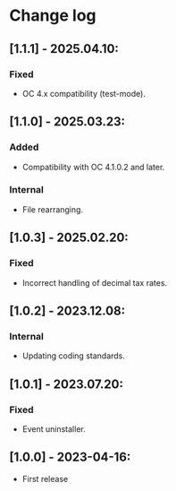 # Change log

## [1.1.1] - 2025.04.10:
### Fixed
- OC 4.x compatibility (test-mode).

## [1.1.0] - 2025.03.23:
### Added
- Compatibility with OC 4.1.0.2 and later.
### Internal
- File rearranging.

## [1.0.3] - 2025.02.20:
### Fixed
- Incorrect handling of decimal tax rates.

## [1.0.2] - 2023.12.08:
### Internal
- Updating coding standards.

## [1.0.1] - 2023.07.20:
### Fixed
- Event uninstaller.

## [1.0.0] - 2023-04-16:
- First release
